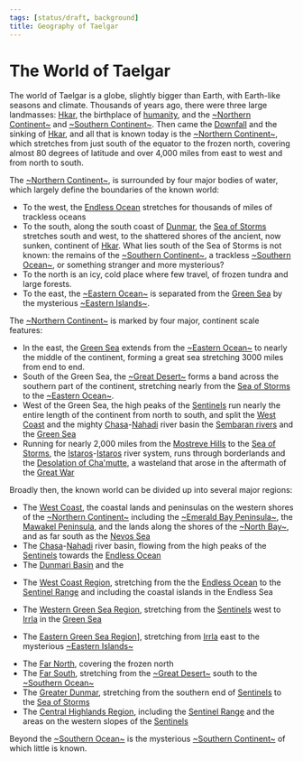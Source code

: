 ```yaml
---
tags: [status/draft, background]
title: Geography of Taelgar
---
```



# The World of Taelgar

The world of Taelgar is a globe, slightly bigger than Earth, with Earth-like seasons and climate. Thousands of years ago, there were three large landmasses: [Hkar](<../history/pre-downfall/hkar.md>), the birthplace of [humanity](<../species/humans/humans.md>), and the [~Northern Continent~](<./northern-continent.md>) and [~Southern Continent~](<../worldbuilding/tentative/southern-continent.md>). Then came the [Downfall](<../events/ancient/the-downfall.md>) and the sinking of [Hkar](<../history/pre-downfall/hkar.md>), and all that is known today is the [~Northern Continent~](<./northern-continent.md>), which stretches from just south of the equator to the frozen north, covering almost 80 degrees of latitude and over 4,000 miles from east to west and from north to south. 

The [~Northern Continent~](<./northern-continent.md>), is surrounded by four major bodies of water, which largely define the boundaries of the known world:
* To the west, the [Endless Ocean](<./endless-ocean.md>) stretches for thousands of miles of trackless oceans
* To the south, along the south coast of [Dunmar](<greater-dunmar/realms/dunmar/dunmar.md>), the [Sea of Storms](<greater-dunmar/sea-of-storms.md>) stretches south and west, to the shattered shores of the ancient, now sunken, continent of [Hkar](<../history/pre-downfall/hkar.md>). What lies south of the Sea of Storms is not known: the remains of the [~Southern Continent~](<../worldbuilding/tentative/southern-continent.md>), a trackless [~Southern Ocean~](<../worldbuilding/tentative/southern-ocean.md>), or something stranger and more mysterious? 
* To the north is an icy, cold place where few travel, of frozen tundra and large forests. 
* To the east, the [~Eastern Ocean~](<./eastern-ocean.md>) is separated from the [Green Sea](<./green-sea.md>) by the mysterious [~Eastern Islands~](<eastern-green-sea/eastern-islands.md>). 

The [~Northern Continent~](<./northern-continent.md>) is marked by four major, continent scale features:
* In the east, the [Green Sea](<./green-sea.md>) extends from the [~Eastern Ocean~](<./eastern-ocean.md>) to nearly the middle of the continent, forming a great sea stretching 3000 miles from end to end. 
* South of the Green Sea, the [~Great Desert~](<far-south/great-desert.md>) forms a band across the southern part of the continent, stretching nearly from the [Sea of Storms](<greater-dunmar/sea-of-storms.md>) to the [~Eastern Ocean~](<./eastern-ocean.md>). 
* West of the Green Sea, the high peaks of the [Sentinels](<sentinel-range/sentinel-range.md>) run nearly the entire length of the continent from north to south, and split the [West Coast](<west-coast/west-coast-region.md>) and the mighty [Chasa](<chasa-nahadi-watershed/rivers/chasa.md>)-[Nahadi](<chasa-nahadi-watershed/rivers/nahadi.md>) river basin the [Sembaran rivers](<greater-sembara/greater-sembara.md>) and the  [Green Sea](<./green-sea.md>)
* Running for nearly 2,000 miles from the [Mostreve Hills](<greater-sembara/mostreve-hills.md>) to the [Sea of Storms](<greater-dunmar/sea-of-storms.md>), the [Istaros](<istaros-watershed/rivers/istaros.md>)-[Istaros](<istaros-watershed/rivers/istaros.md>) river system, runs through borderlands and the [Desolation of Cha'mutte](<istaros-watershed/desolation-of-cha-mutte.md>), a wasteland that arose in the aftermath of the [Great War](<../events/1500s/great-war.md>)

Broadly then, the known world can be divided up into several major regions:

* The [West Coast](<west-coast/west-coast-region.md>), the coastal lands and peninsulas on the western shores of the [~Northern Continent~](<./northern-continent.md>) including the [~Emerald Bay Peninsula~](<west-coast/emerald-bay-peninsula.md>), the [Mawakel Peninsula](<west-coast/mawar-confederacy/mawakel-peninsula.md>), and the lands along the shores of the [~North Bay~](<../worldbuilding/tentative/north-bay.md>), and as far south as the [Nevos Sea](<west-coast/nevos-sea.md>)
* The [Chasa](<chasa-nahadi-watershed/rivers/chasa.md>)-[Nahadi](<chasa-nahadi-watershed/rivers/nahadi.md>) river basin, flowing from the high peaks of the [Sentinels](<sentinel-range/sentinel-range.md>) towards the [Endless Ocean](<./endless-ocean.md>)
* The [Dunmari Basin](<greater-dunmar/dunmari-basin/dunmari-basin.md>) and the 

- The [West Coast Region](<west-coast/west-coast-region.md>), stretching from the the [Endless Ocean](<./endless-ocean.md>) to the [Sentinel Range](<sentinel-range/sentinel-range.md>) and including the coastal islands in the Endless Sea

- The [Western Green Sea Region](<western-green-sea/western-green-sea-region.md>), stretching from the [Sentinels](<sentinel-range/sentinel-range.md>) west to [Irrla](<eastern-green-sea/irrla.md>) in the [Green Sea](<./green-sea.md>)
- The [Eastern Green Sea Region](<eastern-green-sea/eastern-green-sea-region.md>)], stretching from [Irrla](<eastern-green-sea/irrla.md>) east to the mysterious [~Eastern Islands~](<eastern-green-sea/eastern-islands.md>)
* The [Far North](<far-north/far-north.md>), covering the frozen north 
* The [Far South](<far-south/far-south.md>), stretching from the [~Great Desert~](<far-south/great-desert.md>) south to the [~Southern Ocean~](<../worldbuilding/tentative/southern-ocean.md>)
* The [Greater Dunmar](<greater-dunmar/greater-dunmar.md>), stretching from the southern end of [Sentinels](<sentinel-range/sentinel-range.md>) to the [Sea of Storms](<greater-dunmar/sea-of-storms.md>)
* The [Central Highlands Region](<sentinel-range/central-highlands-region.md>), including the [Sentinel Range](<sentinel-range/sentinel-range.md>) and the areas on the western slopes of the [Sentinels](<sentinel-range/sentinel-range.md>) 

Beyond the [~Southern Ocean~](<../worldbuilding/tentative/southern-ocean.md>) is the mysterious [~Southern Continent~](<../worldbuilding/tentative/southern-continent.md>) of which little is known. 